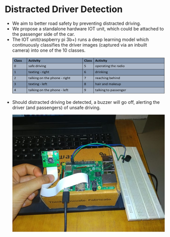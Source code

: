 # Distracted Driver Detection

<ul>
<li>We aim to better road safety by preventing distracted driving.</li>
 
<li>We propose a standalone hardware IOT unit, which could be attached to the passenger side of the car.</li>

<li>The IOT unit(raspberry pi 3b+) runs a deep learning model which continuously classifies the driver images (captured via an inbuilt camera) into one of the 10 classes.</li>

![Screenshot](Picture1.png)

<li> Should distracted driving be detected, a buzzer will go off, alerting the driver (and passengers) of unsafe driving.
</li>

![Screenshot](Picture2.jpg)










